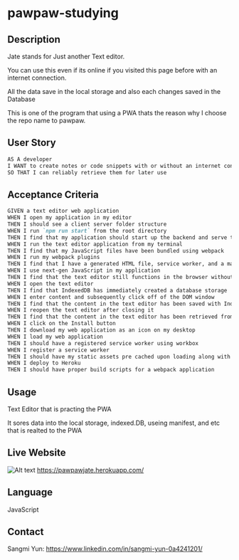 # pawpaw-studying

## Description 

Jate stands for Just another Text editor. 

You can use this even if its online if you visited this page before with an internet connection. 

All the data save in the local storage and also each changes saved in the Database 

This is one of the program that using a PWA thats the reason why I choose the repo name to pawpaw. 

## User Story 

```md
AS A developer
I WANT to create notes or code snippets with or without an internet connection
SO THAT I can reliably retrieve them for later use
```

## Acceptance Criteria

```md
GIVEN a text editor web application
WHEN I open my application in my editor
THEN I should see a client server folder structure
WHEN I run `npm run start` from the root directory
THEN I find that my application should start up the backend and serve the client
WHEN I run the text editor application from my terminal
THEN I find that my JavaScript files have been bundled using webpack
WHEN I run my webpack plugins
THEN I find that I have a generated HTML file, service worker, and a manifest file
WHEN I use next-gen JavaScript in my application
THEN I find that the text editor still functions in the browser without errors
WHEN I open the text editor
THEN I find that IndexedDB has immediately created a database storage
WHEN I enter content and subsequently click off of the DOM window
THEN I find that the content in the text editor has been saved with IndexedDB
WHEN I reopen the text editor after closing it
THEN I find that the content in the text editor has been retrieved from our IndexedDB
WHEN I click on the Install button
THEN I download my web application as an icon on my desktop
WHEN I load my web application
THEN I should have a registered service worker using workbox
WHEN I register a service worker
THEN I should have my static assets pre cached upon loading along with subsequent pages and static assets
WHEN I deploy to Heroku
THEN I should have proper build scripts for a webpack application
```

## Usage 

Text Editor that is practing the PWA

It sores data into the local storage, indexed.DB, useing manifest, and etc that is realted to the PWA

## Live Website

![Alt text](../../../../../../C:/Users/MIA/bootcamp/homework/pawpaw-studying/Untitled.png)
https://pawpawjate.herokuapp.com/

## Language 

JavaScript

## Contact

Sangmi Yun: https://www.linkedin.com/in/sangmi-yun-0a4241201/